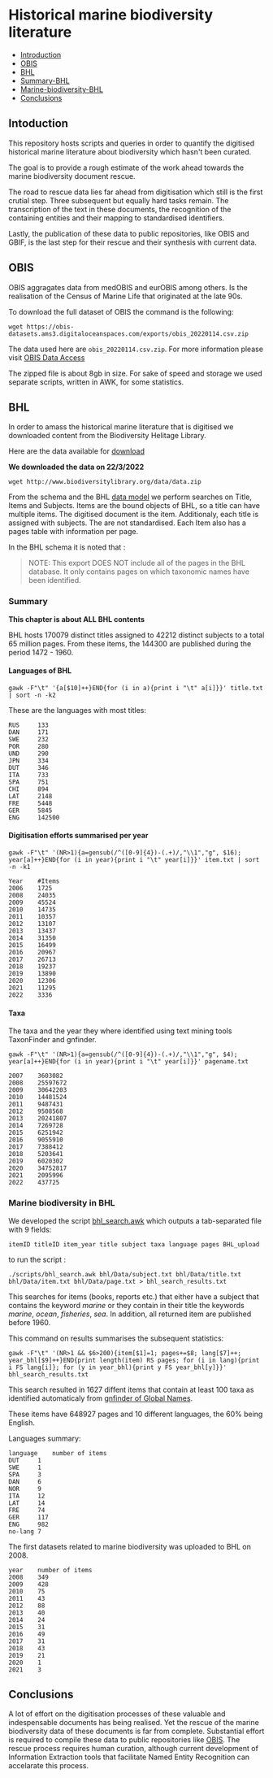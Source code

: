 # Historical marine biodiversity literature

* [Introduction](#introduction)
* [OBIS](#obis)
* [BHL](#bhl)
* [Summary-BHL](#summary)
* [Marine-biodiversity-BHL](#marine-biodiversity-in-bhl)
* [Conclusions](#conclusions)

## Intoduction

This repository hosts scripts and queries in order to quantify the digitised
historical marine literature about biodiversity which hasn't been curated.

The goal is to provide a rough estimate of the work ahead towards the 
marine biodiversity document rescue.

The road to rescue data lies far ahead from digitisation which
still is the first crutial step. Three subsequent but equally hard tasks
remain. The transcription of the text in these documents, the 
recognition of the containing entities and their mapping to standardised
identifiers. 

Lastly, the publication of these data to public repositories, like OBIS 
and GBIF, is the last step for their rescue and their synthesis with 
current data.

## OBIS

OBIS aggragates data from medOBIS and eurOBIS among others. Is the 
realisation of the Census of Marine Life that originated at the late
90s. 

To download the full dataset of OBIS the command is the following:

```
wget https://obis-datasets.ams3.digitaloceanspaces.com/exports/obis_20220114.csv.zip

```

The data used here are `obis_20220114.csv.zip`. For more information
please visit [OBIS Data Access](https://obis.org/manual/access/)

The zipped file is about 8gb in size. For sake of speed and storage
we used separate scripts, written in AWK, for some statistics.

## BHL

In order to amass the historical marine literature that is digitised we 
downloaded content from the Biodiversity Helitage Library.

Here are the data available for 
[download](https://about.biodiversitylibrary.org/tools-and-services/developer-and-data-tools/)

**We downloaded the data on 22/3/2022**
```
wget http://www.biodiversitylibrary.org/data/data.zip
```

From the schema and the BHL [data model](https://github.com/gbhl/bhl-us/tree/master/Documentation/DataModel) 
we perform searches on Title, Items and Subjects.
Items are the bound objects of BHL, so a title can have multiple items. 
The digitised document is the item. Additionaly, each title is assigned with
subjects. The are not standardised. Each Item also has a pages table with 
information per page.

In the BHL schema it is noted that :

> NOTE: This export DOES NOT include all of the pages in the BHL database.
> It only contains pages on which taxonomic names have been identified.

### Summary

**This chapter is about ALL BHL contents**

BHL hosts 170079 distinct titles assigned to 42212 distinct subjects to a total
65 million pages. 
From these items, the 144300 are published during the period 1472 - 1960. 

#### Languages of BHL

```
gawk -F"\t" '{a[$10]++}END{for (i in a){print i "\t" a[i]}}' title.txt | sort -n -k2
```
These are the languages with most titles:
```
RUS     133
DAN     171
SWE     232
POR     280
UND     290
JPN     334
DUT     346
ITA     733
SPA     751
CHI     894
LAT     2148
FRE     5448
GER     5845
ENG     142500
```

#### Digitisation efforts summarised per year

```
gawk -F"\t" '(NR>1){a=gensub(/^([0-9]{4})-(.+)/,"\\1","g", $16); year[a]++}END{for (i in year){print i "\t" year[i]}}' item.txt | sort -n -k1
```

```
Year    #Items
2006    1725
2008    24035
2009    45524
2010    14735
2011    10357
2012    13107
2013    13437
2014    31350
2015    16499
2016    20967
2017    26713
2018    19237
2019    13890
2020    12306
2021    11295
2022    3336
```
#### Taxa

The taxa and the year they where identified using text mining tools TaxonFinder and gnfinder.
```
gawk -F"\t" '(NR>1){a=gensub(/^([0-9]{4})-(.+)/,"\\1","g", $4); year[a]++}END{for (i in year){print i "\t" year[i]}}' pagename.txt
```

```
2007    3603082
2008    25597672
2009    30642203
2010    14481524
2011    9487431
2012    9508568
2013    20241807
2014    7269728
2015    6251942
2016    9055910
2017    7388412
2018    5203641
2019    6020302
2020    34752817
2021    2095996
2022    437725
```

### Marine biodiversity in BHL

We developed the script [bhl_search.awk](https://github.com/savvas-paragkamian/historical-marine-literature/blob/main/scripts/bhl_search.awk)
which outputs a tab-separated file with 9 fields:

```
itemID titleID item_year title subject taxa language pages BHL_upload
```

to run the script :

```
./scripts/bhl_search.awk bhl/Data/subject.txt bhl/Data/title.txt bhl/Data/item.txt bhl/Data/page.txt > bhl_search_results.txt
```
This searches for items (books, reports etc.) that either have a subject that 
contains the keyword *marine* or they contain in their title 
the keywords *marine*, *ocean*, *fisheries*, *sea*. 
In addition, all returned item are published before 1960.

This command on results summarises the subsequent statistics:
```
gawk -F"\t" '(NR>1 && $6>200){item[$1]=1; pages+=$8; lang[$7]++; year_bhl[$9]++}END{print length(item) RS pages; for (i in lang){print i FS lang[i]}; for (y in year_bhl){print y FS year_bhl[y]}}' bhl_search_results.txt
```

This search resulted in 1627 diffent items that contain at least 100 taxa as
identified automaticaly from [gnfinder of Global Names](https://globalnames.org).

These items have 648927 pages and 10 different languages, the 60% being English.

Languages summary:

```
language    number of items
DUT     1
SWE     1
SPA     3
DAN     6
NOR     9
ITA     12
LAT     14
FRE     74
GER     117
ENG     982
no-lang 7
```

The first datasets related to marine biodiversity was uploaded to BHL on 2008.

```
year    number of items
2008    349
2009    428
2010    75
2011    43
2012    88
2013    40
2014    24
2015    31
2016    49
2017    31
2018    43
2019    21
2020    1
2021    3
```


## Conclusions

A lot of effort on the digitisation processes of these valuable and indespensable
documents has being realised. Yet the rescue of the marine biodiversity data 
of these documents is far from complete. Substantial effort is required to 
compile these data to public repositories like [OBIS](https://obis.org). The 
rescue process requires human curation, although current development of Information
Extraction tools that facilitate Named Entity Recognition can accelarate this process.
